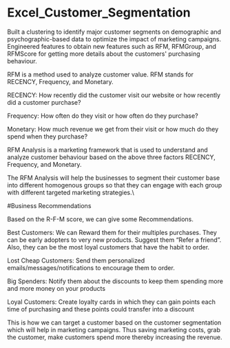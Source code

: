 # Excel_Customer_Segmentation

Built a clustering to identify major customer segments on demographic and psychographic-based data to optimize the impact of marketing campaigns. Engineered features to obtain new features such as RFM, RFMGroup, and RFMScore for getting more details about the customers' purchasing behaviour.


RFM is a method used to analyze customer value. RFM stands for RECENCY, Frequency, and Monetary.

RECENCY: How recently did the customer visit our website or how recently did a customer purchase?

Frequency: How often do they visit or how often do they purchase?

Monetary: How much revenue we get from their visit or how much do they spend when they purchase?

RFM Analysis is a marketing framework that is used to understand and analyze customer behaviour based on the above three factors RECENCY, Frequency, and Monetary.

The RFM Analysis will help the businesses to segment their customer base into different homogenous groups so that they can engage with each group with different targeted marketing strategies.\

#Business Recommendations

Based on the R-F-M score, we can give some Recommendations.

Best Customers: We can Reward them for their multiples purchases. They can be early adopters to very new products. Suggest them “Refer a friend”. Also, they can be the most loyal customers that have the habit to order.

Lost Cheap Customers: Send them personalized emails/messages/notifications to encourage them to order.

Big Spenders: Notify them about the discounts to keep them spending more and more money on your products

Loyal Customers: Create loyalty cards in which they can gain points each time of purchasing and these points could transfer into a discount

This is how we can target a customer based on the customer segmentation which will help in marketing campaigns. Thus saving marketing costs, grab the customer, make customers spend more thereby increasing the revenue.
